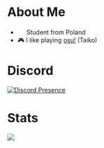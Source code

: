 # About Me

- <img width="16" src="https://cdn.discordapp.com/emojis/1293567410808295434.webp?size=96&quality=lossless"/> Student from Poland
- 🎮 I like playing [osu!](https://osu.ppy.sh/users/23214736) (Taiko)
# Discord

[![Discord Presence](https://lanyard-profile-readme.vercel.app/api/647404005168906240?theme=dark&bg=484f80&animated=true&animatedDecoration=true&hideDiscrim=true&borderRadius=30px&idleMessage=Away%20doing%20something%20else)](https://discord.com/users/647404005168906240)

# Stats

<img width="auto" src="https://github-readme-stats.vercel.app/api?username=Shavixinio&theme=github_dark&show_icons=true"/>
